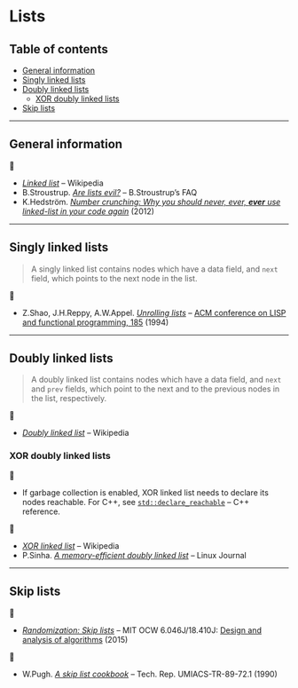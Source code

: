# Lists

## Table of contents

* [General information](#general-information)
* [Singly linked lists](#singly-linked-lists)
* [Doubly linked lists](#doubly-linked-lists)
	* [XOR doubly linked lists](#xor-doubly-linked-lists)
* [Skip lists](#skip-lists)

---

## General information

:link:

* [*Linked list*](https://en.wikipedia.org/wiki/Linked_list) &ndash; Wikipedia
* B.Stroustrup. [*Are lists evil?*](http://www.stroustrup.com/bs_faq.html#list) &ndash; B.Stroustrup’s FAQ
* K.Hedstr&ouml;m. [*Number crunching: Why you should never, ever, **ever** use linked-list in your code again*](https://kjellkod.wordpress.com/2012/02/25/why-you-should-never-ever-ever-use-linked-list-in-your-code-again/) (2012)

---

## Singly linked lists

> A singly linked list contains nodes which have a data field, and `next` field, which points to the next node in the list.

:page_facing_up:

* Z.Shao, J.H.Reppy, A.W.Appel. [*Unrolling lists*](http://flint.cs.yale.edu/flint/publications/listrep.ps.gz) &ndash; [ACM conference on LISP and functional programming, 185](https://doi.org/10.1145/182409.182453) (1994)

---

## Doubly linked lists

> A doubly linked list contains nodes which have a data field, and `next` and `prev` fields, which point to the next and to the previous nodes in the list, respectively.

:link:

* [*Doubly linked list*](https://en.wikipedia.org/wiki/Doubly_linked_list) &ndash; Wikipedia

### XOR doubly linked lists

:memo:

* If garbage collection is enabled, XOR linked list needs to declare its nodes reachable. For C++, see [`std::declare_reachable`](https://en.cppreference.com/w/cpp/memory/gc/declare_reachable) &ndash; C++ reference.

:link:

* [*XOR linked list*](https://en.wikipedia.org/wiki/XOR_linked_list) &ndash; Wikipedia
* P.Sinha. [*A memory-efficient doubly linked list*](https://www.linuxjournal.com/article/6828) &ndash; Linux Journal

---

## Skip lists

:movie_camera:

* [*Randomization: Skip lists*](https://www.youtube.com/watch?v=2g9OSRKJuzM) &ndash; MIT OCW 6.046J/18.410J: [Design and analysis of algorithms](https://ocw.mit.edu/courses/electrical-engineering-and-computer-science/6-046j-design-and-analysis-of-algorithms-spring-2015/) (2015)

:page_facing_up:

* W.Pugh. [*A skip list cookbook*](http://cglab.ca/~morin/teaching/5408/refs/p90b.pdf) &ndash; Tech. Rep. UMIACS-TR-89-72.1 (1990)
